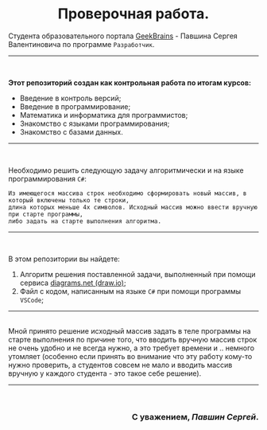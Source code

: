 <h1 align="center">Проверочная работа.</h1>

Студента образовательного портала [GeekBrains][1] - Павшина Сергея Валентиновича по программе `Разработчик`.
***
</br>

**Этот репозиторий создан как контрольная работа по итогам курсов:**

* Введение в контроль версий;
* Введение в программирование;
* Математика и информатика для программистов;
* Знакомство с языками программирования;
* Знакомство с базами данных.
***
</br>

Необходимо решить следующую задачу алгоритмически и на языке программирования `С#`:

    Из имеющегося массива строк необходимо сформировать новый массив, в который включены только те строки, 
    длина которых меньше 4х символов. Исходный массив можно ввести вручную при старте программы, 
    либо задать на старте выполнения алгоритма.
***
</br>

В этом репозитории вы найдете:
1. Алгоритм решения поставленной задачи, выполненный при помощи сервиса [diagrams.net (draw.io)][2];
2. Файл с кодом, написанным на языке `C#` при помощи программы `VSCode`;
***
</br>
Мной принято решение исходный массив задать в теле программы на старте выполнения по причине того, что вводить вручную массив строк не очень удобно и не всегда нужно, а это требует времени и .. немного утомляет (особенно если принять во внимание что эту работу кому-то нужно проверить, а студентов совсем не мало и вводить массив вручную у каждого студента - это такое себе решение). 

***
</br>

<h3 align="right">С уважением, <i>Павшин Сергей</i>.</h3>



[1]: https://gb.ru/             "Образовательный портал - GeekBrains"
[2]: https://app.diagrams.net/  "Сервис построения диаграмм - Draw.io"